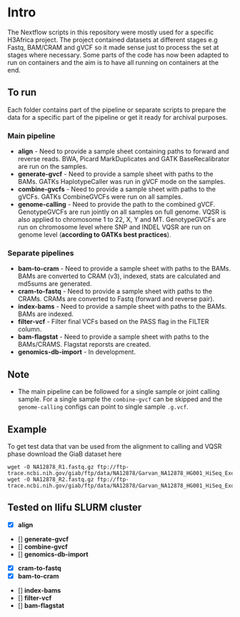 # Intro

The Nextflow scripts in this repository were mostly used for a specific H3Africa project. The project contained datasets at different stages e.g Fastq, BAM/CRAM and gVCF so it made sense just to process the set at stages where necessary. Some parts of the code has now been adapted to run on containers and the aim is to have all running on containers at the end.

## To run

Each folder contains part of the pipeline or separate scripts to prepare the data for a specific part of the pipeline or get it ready for archival purposes.


### Main pipeline
* **align** - Need to provide a sample sheet containing paths to forward and reverse reads. BWA, Picard MarkDuplicates and GATK BaseRecalibrator are run on the samples.
* **generate-gvcf** - Need to provide a sample sheet with paths to the BAMs. GATKs HaplotypeCaller was run in gVCF mode on the samples.
* **combine-gvcfs** - Need to provide a sample sheet with paths to the gVCFs. GATKs CombineGVCFs were run on all samples.
* **genome-calling** - Need to provide the path to the combined gVCF. GenotypeGVCFs are run jointly on all samples on full genome. VQSR is also applied to chromosome 1 to 22, X, Y and MT. GenotypeGVCFs are run on chromosome level where SNP and INDEL VQSR are run on genome level (**according to GATKs best practices**).

### Separate pipelines
* **bam-to-cram** - Need to provide a sample sheet with paths to the BAMs. BAMs are converted to CRAM (v3), indexed, stats are calculated and md5sums are generated.
* **cram-to-fastq** - Need to provide a sample sheet with paths to the CRAMs. CRAMs are converted to Fastq (forward and reverse pair).
* **index-bams** - Need to provide a sample sheet with paths to the BAMs. BAMs are indexed.
* **filter-vcf** - Filter final VCFs based on the PASS flag in the FILTER column.
* **bam-flagstat** - Need to provide a sample sheet with paths to the BAMs/CRAMS. Flagstat reporsts are created.
* **genomics-db-import** - In development.

## Note
* The main pipeline can be followed for a single sample or joint calling sample. For a single sample the `combine-gvcf` can be skipped and the `genome-calling` configs can point to single sample `.g.vcf`.

## Example
To get test data that van be used from the alignment to calling and VQSR phase download the GiaB dataset here
```
wget -O NA12878_R1.fastq.gz ftp://ftp-trace.ncbi.nih.gov/giab/ftp/data/NA12878/Garvan_NA12878_HG001_HiSeq_Exome/NIST7035_TAAGGCGA_L001_R1_001.fastq.gz
wget -O NA12878_R2.fastq.gz ftp://ftp-trace.ncbi.nih.gov/giab/ftp/data/NA12878/Garvan_NA12878_HG001_HiSeq_Exome/NIST7035_TAAGGCGA_L001_R2_001.fastq.gz
```

## Tested on Ilifu SLURM cluster
- [x] **align**
- [] **generate-gvcf**
- [] **combine-gvcf**
- [] **genomics-db-import**
- [x] **cram-to-fastq**
- [x] **bam-to-cram**
- [] **index-bams**
- [] **filter-vcf**
- [] **bam-flagstat**
